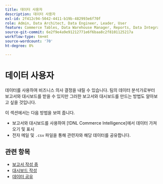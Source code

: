 ```yaml
---
title: 데이터 사용자
description: 데이터 사용자
exl-id: 2f412c94-5042-4411-b19b-482993e6f70f
role: Admin, Data Architect, Data Engineer, Leader, User
feature: Commerce Tables, Data Warehouse Manager, Reports, Data Integration
source-git-commit: 6e2f9e4a9e91212771e6f6baa8c2f8101125217a
workflow-type: tm+mt
source-wordcount: '70'
ht-degree: 0%

---
```


# 데이터 사용자

데이터를 사용하여 비즈니스 의사 결정을 내릴 수 있습니다. 팀의 데이터 분석가로부터 보고서와 대시보드를 받을 수 있지만 그러한 보고서와 대시보드를 만드는 방법도 알아보고 싶을 것입니다.

이 섹션에서는 다음 방법을 보여 줍니다.
* 보고서와 대시보드를 사용하여 [!DNL Commerce Intelligence]에서 데이터 가져오기 및 표시
* 전자 메일 및 `.csv` 파일을 통해 관련자와 해당 데이터를 공유합니다.

## 관련 항목

* [보고서 작성 중](../mbi/data-user/reports/rpt-fundamentals.md)
* [대시보드 작성](../mbi/data-user/dashboards/ess-dashboards.md)
* [데이터 공유](../mbi/data-user/export-data/share-data.md)
